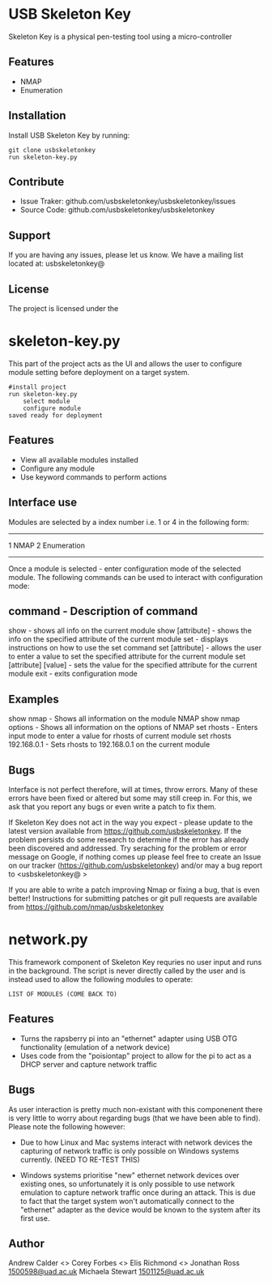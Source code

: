 USB Skeleton Key
=================

Skeleton Key is a physical pen-testing tool using a micro-controller

Features
---------

- NMAP
- Enumeration

Installation 
-------------

Install USB Skeleton Key by running:

	git clone usbskeletonkey
	run skeleton-key.py

Contribute
-----------

- Issue Traker: github.com/usbskeletonkey/usbskeletonkey/issues
- Source Code: github.com/usbskeletonkey/usbskeletonkey

Support
--------

If you are having any issues, please let us know.
We have a mailing list located at: usbskeletonkey@

License
--------

The project is licensed under the 


skeleton-key.py
================

This part of the project acts as the UI and allows the user to configure 
module setting before deployment on a target system.

	#install project
	run skeleton-key.py
		select module
		configure module
	saved ready for deployment

Features
---------

- View all available modules installed
- Configure any module
- Use keyword commands to perform actions

Interface use
--------------
 
Modules are selected by a index number i.e. 1 or 4 in the following form:

--------------------
1	NMAP
2	Enumeration

--------------------

Once a module is selected - enter configuration mode of the selected module.
The following commands can be used to interact with configuration mode:

command				- Description of command
--------------------------------------------------------------------------------------------------
show				- shows all info on the current module
show [attribute]		- shows the info on the specified attribute of the current module
set				- displays instructions on how to use the set command
set [attribute]			- allows the user to enter a value to set the specified attribute 
				  for the current module
set [attribute] [value]		- sets the value for the specified attribute for the current module
exit 				- exits configuration mode

Examples
----------

show nmap			- Shows all information on the module NMAP
show nmap options		- Shows all information on the options of NMAP
set rhosts			- Enters input mode to enter a value for rhosts of current module
set rhosts 192.168.0.1		- Sets rhosts to 192.168.0.1 on the current module

Bugs
-----

Interface is not perfect therefore, will at times, throw errors. Many of these errors have been fixed or altered
but some may still creep in. For this, we ask that you report any bugs or even write a patch to fix them.

If Skeleton Key does not act in the way you expect - please update to the latest version available from
https://github.com/usbskeletonkey. If the problem persists do some research to determine if the error has already 
been discovered and addressed. Try seraching for the problem or error message on Google, if nothing comes up please
feel free to create an Issue on our tracker (https://github.com/usbskeletonkey) and/or may a bug report to
<usbskeletonkey@ >

If you are able to write a patch improving Nmap or fixing a bug, that is even better! Instructions for submitting 
patches or git pull requests are available from https://github.com/nmap/usbskeletonkey


network.py
================
This framework component of Skeleton Key requries no user input and runs in the background. The script is never directly called by the user and is instead used to allow the following modules to operate:

	LIST OF MODULES (COME BACK TO)


Features
---------

- Turns the rapsberry pi into an "ethernet" adapter using USB OTG functionality (emulation of a network device)
- Uses code from the "poisiontap" project to allow for the pi to act as a DHCP server and capture network traffic

Bugs
-----
As user interaction is pretty much non-existant with this componenent there is very little to worry about regarding bugs (that we have been able to find). Please note the following however:

- Due to how Linux and Mac systems interact with network devices the capturing of network traffic is only possible on Windows systems currently. (NEED TO RE-TEST THIS)

- Windows systems prioritise "new" ethernet network devices over existing ones, so unfortunately it is only possible to use network emulation to capture network traffic once during an attack. This is due to fact that the target system won't automatically connect to the "ethernet" adapter as the device would be known to the system after its first use.   



Author
-------

Andrew Calder 		<>
Corey Forbes		<>
Elis Richmond		<>
Jonathan Ross		<1500598@uad.ac.uk>
Michaela Stewart	<1501125@uad.ac.uk>

